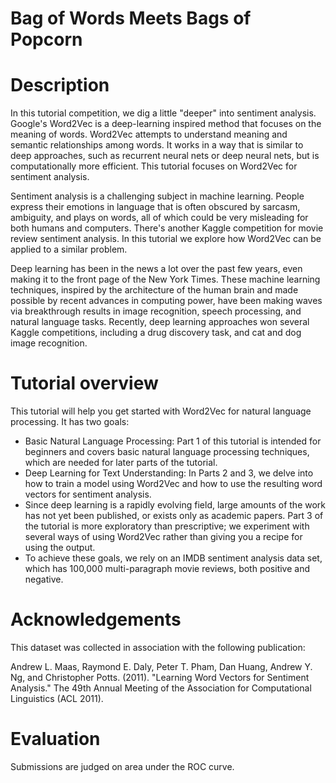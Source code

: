 # Bag of Words Meets Bags of Popcorn

# Description
In this tutorial competition, we dig a little "deeper" into sentiment analysis. Google's Word2Vec is a deep-learning inspired method that focuses on the meaning of words. Word2Vec attempts to understand meaning and semantic relationships among words. It works in a way that is similar to deep approaches, such as recurrent neural nets or deep neural nets, but is computationally more efficient. This tutorial focuses on Word2Vec for sentiment analysis.

Sentiment analysis is a challenging subject in machine learning. People express their emotions in language that is often obscured by sarcasm, ambiguity, and plays on words, all of which could be very misleading for both humans and computers. There's another Kaggle competition for movie review sentiment analysis. In this tutorial we explore how Word2Vec can be applied to a similar problem.

Deep learning has been in the news a lot over the past few years, even making it to the front page of the New York Times. These machine learning techniques, inspired by the architecture of the human brain and made possible by recent advances in computing power, have been making waves via breakthrough results in image recognition, speech processing, and natural language tasks. Recently, deep learning approaches won several Kaggle competitions, including a drug discovery task, and cat and dog image recognition.

# Tutorial overview
This tutorial will help you get started with Word2Vec for natural language processing. It has two goals:
- Basic Natural Language Processing: Part 1 of this tutorial is intended for beginners and covers basic natural language processing techniques, which are needed for later parts of the tutorial.
- Deep Learning for Text Understanding: In Parts 2 and 3, we delve into how to train a model using Word2Vec and how to use the resulting word vectors for sentiment analysis.
- Since deep learning is a rapidly evolving field, large amounts of the work has not yet been published, or exists only as academic papers. Part 3 of the tutorial is more exploratory than prescriptive; we experiment with several ways of using Word2Vec rather than giving you a recipe for using the output.
- To achieve these goals, we rely on an IMDB sentiment analysis data set, which has 100,000 multi-paragraph movie reviews, both positive and negative.

# Acknowledgements
This dataset was collected in association with the following publication:

Andrew L. Maas, Raymond E. Daly, Peter T. Pham, Dan Huang, Andrew Y. Ng, and Christopher Potts. (2011). "Learning Word Vectors for Sentiment Analysis." The 49th Annual Meeting of the Association for Computational Linguistics (ACL 2011).

# Evaluation
Submissions are judged on area under the ROC curve.
